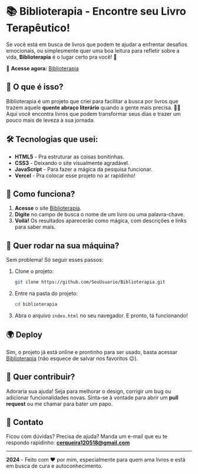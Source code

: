# 📚 Biblioterapia - Encontre seu Livro Terapêutico!

Se você está em busca de livros que podem te ajudar a enfrentar desafios emocionais, ou simplesmente quer uma boa leitura para refletir sobre a vida, **Biblioterapia** é o lugar certo pra você! 🎯

🔗 **Acesse agora:** [Biblioterapia](https://biblioterapia.vercel.app/)

## 🤔 O que é isso?

Biblioterapia é um projeto que criei para facilitar a busca por livros que trazem aquele **quente abraço literário** quando a gente mais precisa. 🌿✨ Aqui você encontra livros que podem transformar seus dias e trazer um pouco mais de leveza à sua jornada.

## 🛠️ Tecnologias que usei:

- **HTML5** - Pra estruturar as coisas bonitinhas.
- **CSS3** - Deixando o site visualmente agradável.
- **JavaScript** - Para fazer a mágica da pesquisa funcionar.
- **Vercel** - Pra colocar esse projeto no ar rapidinho!

## 🚀 Como funciona?

1. **Acesse** o site [Biblioterapia](https://biblioterapia.vercel.app/).
2. **Digite** no campo de busca o nome de um livro ou uma palavra-chave.
3. **Voilà!** Os resultados aparecerão como mágica, com descrições e links para saber mais.

## 🔧 Quer rodar na sua máquina?

Sem problema! Só seguir esses passos:

1. Clone o projeto:
   ```bash
   git clone https://github.com/SeuUsuario/Biblioterapia.git
   ```

2. Entre na pasta do projeto:
   ```bash
   cd biblioterapia
   ```

3. Abra o arquivo `index.html` no seu navegador. E pronto, tá funcionando!

## 🌍 Deploy

Sim, o projeto já está online e prontinho para ser usado, basta acessar [Biblioterapia](https://biblioterapia.vercel.app/) (não esquece de salvar nos favoritos 😉).

## 💬 Quer contribuir?

Adoraria sua ajuda! Seja para melhorar o design, corrigir um bug ou adicionar funcionalidades novas. Sinta-se à vontade para abrir um **pull request** ou me chamar para bater um papo.

## 📧 Contato

Ficou com dúvidas? Precisa de ajuda? Manda um e-mail que eu te respondo rapidinho: **cerqueira120518@gmail.com**

---
**2024** - Feito com ❤️ por mim, especialmente para quem ama livros e está em busca de cura e autoconhecimento.
```
